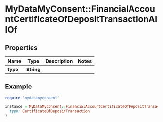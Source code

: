 # MyDataMyConsent::FinancialAccountCertificateOfDepositTransactionAllOf

## Properties

| Name | Type | Description | Notes |
| ---- | ---- | ----------- | ----- |
| **type** | **String** |  |  |

## Example

```ruby
require 'mydatamyconsent'

instance = MyDataMyConsent::FinancialAccountCertificateOfDepositTransactionAllOf.new(
  type: CertificateOfDepositTransaction
)
```

